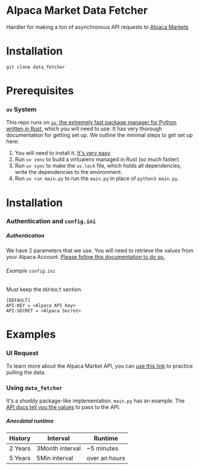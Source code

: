 # Alpaca Market Data Fetcher

Handler for making a ton of asynchronous API requests to [Alpaca Markets](https://alpaca.markets/)

# Installation

```
git clone data_fetcher
```

# Prerequisites

### `uv` System

This repo runs on [`uv`, the extremely fast package manager for Python written in Rust](https://docs.astral.sh/uv/), which you will need to use. It has very thorough documentation for getting set up. We outline the minimal steps to get set up here:

1. You will need to install it. [It's very easy](https://docs.astral.sh/uv/getting-started/installation/).
2. Run `uv venv` to build a virtualenv managed in Rust (so much faster)
3. Run `uv sync` to make the `uv.lock` file, which holds all dependencies, write the dependencies to the environment.
4. Run `uv run main.py` to run the `main.py` in place of `python3 main.py`.

# Installation

### Authentication and `config.ini`

##### Authentication

We have 2 parameters that we use. You will need to retrieve the values from your Alpaca Account. [Please follow this documentation to do so.](https://alpaca.markets/learn/connect-to-alpaca-api)

###### Example `config.ini`

Must keep the `DEFAULT` section.

```
[DEFAULT]
API-KEY = <Alpaca API Key>
API-SECRET = <Alpaca Secret>
```

# Examples

### UI Request

To learn more about the Alpaca Market API, you can [use this link](https://docs.alpaca.markets/reference/stocktrades-1) to practice pulling the data.

### Using `data_fetcher`

It's a shoddy package-like implementation. `main.py` has an example. The [API docs tell you the values](https://docs.alpaca.markets/reference/stockbars) to pass to the API.

##### Anecdotal runtime

| History | Interval        | Runtime       |
| ------- | --------------- | ------------- |
| 2 Years | 3Month interval | ~5 minutes    |
| 5 Years | 5Min interval   | over an hours |
